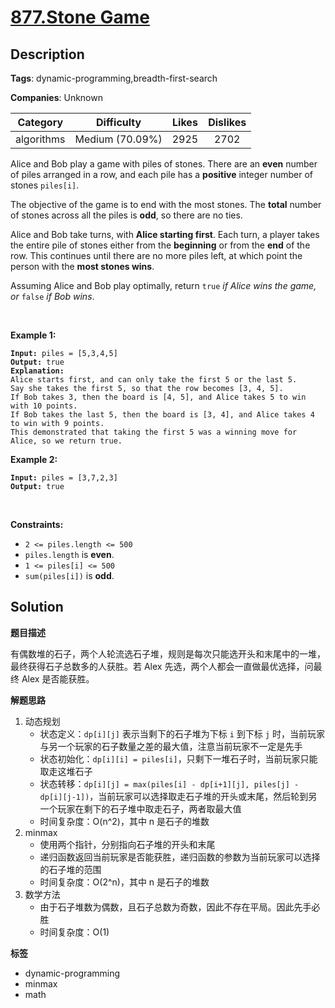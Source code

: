 # [877.Stone Game](https://leetcode.com/problems/stone-game/description/)

## Description

**Tags**: dynamic-programming,breadth-first-search

**Companies**: Unknown

|  Category  |   Difficulty    | Likes | Dislikes |
| :--------: | :-------------: | :---: | :------: |
| algorithms | Medium (70.09%) | 2925  |   2702   |

<p>Alice and Bob play a game with piles of stones. There are an <strong>even</strong> number of piles arranged in a row, and each pile has a <strong>positive</strong> integer number of stones <code>piles[i]</code>.</p>
<p>The objective of the game is to end with the most stones. The <strong>total</strong> number of stones across all the piles is <strong>odd</strong>, so there are no ties.</p>
<p>Alice and Bob take turns, with <strong>Alice starting first</strong>. Each turn, a player takes the entire pile of stones either from the <strong>beginning</strong> or from the <strong>end</strong> of the row. This continues until there are no more piles left, at which point the person with the <strong>most stones wins</strong>.</p>
<p>Assuming Alice and Bob play optimally, return <code>true</code><em> if Alice wins the game, or </em><code>false</code><em> if Bob wins</em>.</p>
<p>&nbsp;</p>
<p><strong class="example">Example 1:</strong></p>
<pre><code><strong>Input:</strong> piles = [5,3,4,5]
<strong>Output:</strong> true
<strong>Explanation:</strong>
Alice starts first, and can only take the first 5 or the last 5.
Say she takes the first 5, so that the row becomes [3, 4, 5].
If Bob takes 3, then the board is [4, 5], and Alice takes 5 to win with 10 points.
If Bob takes the last 5, then the board is [3, 4], and Alice takes 4 to win with 9 points.
This demonstrated that taking the first 5 was a winning move for Alice, so we return true.</code></pre>
<p><strong class="example">Example 2:</strong></p>
<pre><code><strong>Input:</strong> piles = [3,7,2,3]
<strong>Output:</strong> true</code></pre>
<p>&nbsp;</p>
<p><strong>Constraints:</strong></p>
<ul>
  <li><code>2 &lt;= piles.length &lt;= 500</code></li>
  <li><code>piles.length</code> is <strong>even</strong>.</li>
  <li><code>1 &lt;= piles[i] &lt;= 500</code></li>
  <li><code>sum(piles[i])</code> is <strong>odd</strong>.</li>
</ul>

## Solution

**题目描述**

有偶数堆的石子，两个人轮流选石子堆，规则是每次只能选开头和末尾中的一堆，最终获得石子总数多的人获胜。若 Alex 先选，两个人都会一直做最优选择，问最终 Alex 是否能获胜。

**解题思路**

1. 动态规划
   - 状态定义：`dp[i][j]` 表示当剩下的石子堆为下标 `i` 到下标 `j` 时，当前玩家与另一个玩家的石子数量之差的最大值，注意当前玩家不一定是先手
   - 状态初始化：`dp[i][i] = piles[i]`，只剩下一堆石子时，当前玩家只能取走这堆石子
   - 状态转移：`dp[i][j] = max(piles[i] - dp[i+1][j], piles[j] - dp[i][j-1])`，当前玩家可以选择取走石子堆的开头或末尾，然后轮到另一个玩家在剩下的石子堆中取走石子，两者取最大值
   - 时间复杂度：O(n^2)，其中 n 是石子的堆数
2. minmax
   - 使用两个指针，分别指向石子堆的开头和末尾
   - 递归函数返回当前玩家是否能获胜，递归函数的参数为当前玩家可以选择的石子堆的范围
   - 时间复杂度：O(2^n)，其中 n 是石子的堆数
3. 数学方法
   - 由于石子堆数为偶数，且石子总数为奇数，因此不存在平局。因此先手必胜
   - 时间复杂度：O(1)

**标签**

- dynamic-programming
- minmax
- math
